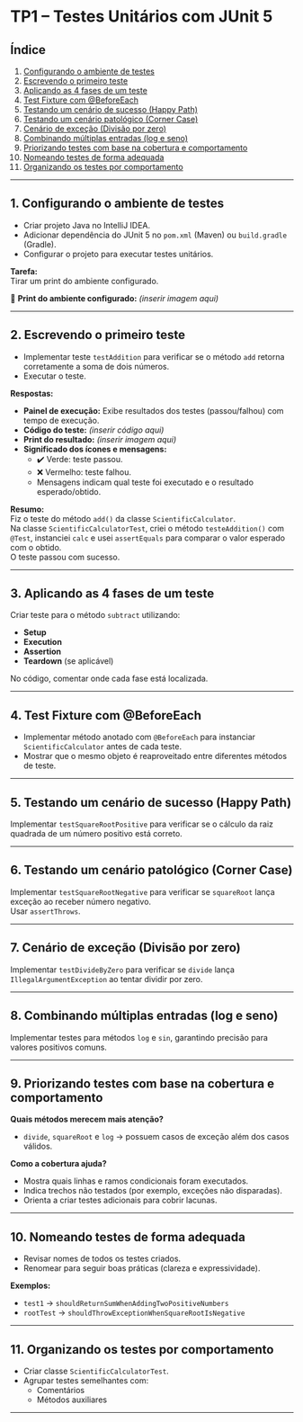 # TP1 – Testes Unitários com JUnit 5

## Índice
1. [Configurando o ambiente de testes](#1-configurando-o-ambiente-de-testes)
2. [Escrevendo o primeiro teste](#2-escrevendo-o-primeiro-teste)
3. [Aplicando as 4 fases de um teste](#3-aplicando-as-4-fases-de-um-teste)
4. [Test Fixture com @BeforeEach](#4-test-fixture-com-beforeeach)
5. [Testando um cenário de sucesso (Happy Path)](#5-testando-um-cenário-de-sucesso-happy-path)
6. [Testando um cenário patológico (Corner Case)](#6-testando-um-cenário-patológico-corner-case)
7. [Cenário de exceção (Divisão por zero)](#7-cenário-de-exceção-divisão-por-zero)
8. [Combinando múltiplas entradas (log e seno)](#8-combinando-múltiplas-entradas-log-e-seno)
9. [Priorizando testes com base na cobertura e comportamento](#9-priorizando-testes-com-base-na-cobertura-e-comportamento)
10. [Nomeando testes de forma adequada](#10-nomeando-testes-de-forma-adequada)
11. [Organizando os testes por comportamento](#11-organizando-os-testes-por-comportamento)

---

## 1. Configurando o ambiente de testes
- Criar projeto Java no IntelliJ IDEA.
- Adicionar dependência do JUnit 5 no `pom.xml` (Maven) ou `build.gradle` (Gradle).
- Configurar o projeto para executar testes unitários.

**Tarefa:**  
Tirar um print do ambiente configurado.

📸 **Print do ambiente configurado:** *(inserir imagem aqui)*

---

## 2. Escrevendo o primeiro teste
- Implementar teste `testAddition` para verificar se o método `add` retorna corretamente a soma de dois números.
- Executar o teste.

**Respostas:**
- **Painel de execução:** Exibe resultados dos testes (passou/falhou) com tempo de execução.
- **Código do teste:** *(inserir código aqui)*
- **Print do resultado:** *(inserir imagem aqui)*
- **Significado dos ícones e mensagens:**
  - ✔️ Verde: teste passou.
  - ❌ Vermelho: teste falhou.
  - Mensagens indicam qual teste foi executado e o resultado esperado/obtido.

**Resumo:**  
Fiz o teste do método `add()` da classe `ScientificCalculator`.  
Na classe `ScientificCalculatorTest`, criei o método `testeAddition()` com `@Test`, instanciei `calc` e usei `assertEquals` para comparar o valor esperado com o obtido.  
O teste passou com sucesso.

---

## 3. Aplicando as 4 fases de um teste
Criar teste para o método `subtract` utilizando:
- **Setup**
- **Execution**
- **Assertion**
- **Teardown** (se aplicável)

No código, comentar onde cada fase está localizada.

---

## 4. Test Fixture com @BeforeEach
- Implementar método anotado com `@BeforeEach` para instanciar `ScientificCalculator` antes de cada teste.
- Mostrar que o mesmo objeto é reaproveitado entre diferentes métodos de teste.

---

## 5. Testando um cenário de sucesso (Happy Path)
Implementar `testSquareRootPositive` para verificar se o cálculo da raiz quadrada de um número positivo está correto.

---

## 6. Testando um cenário patológico (Corner Case)
Implementar `testSquareRootNegative` para verificar se `squareRoot` lança exceção ao receber número negativo.  
Usar `assertThrows`.

---

## 7. Cenário de exceção (Divisão por zero)
Implementar `testDivideByZero` para verificar se `divide` lança `IllegalArgumentException` ao tentar dividir por zero.

---

## 8. Combinando múltiplas entradas (log e seno)
Implementar testes para métodos `log` e `sin`, garantindo precisão para valores positivos comuns.

---

## 9. Priorizando testes com base na cobertura e comportamento
**Quais métodos merecem mais atenção?**
- `divide`, `squareRoot` e `log` → possuem casos de exceção além dos casos válidos.

**Como a cobertura ajuda?**
- Mostra quais linhas e ramos condicionais foram executados.
- Indica trechos não testados (por exemplo, exceções não disparadas).
- Orienta a criar testes adicionais para cobrir lacunas.

---

## 10. Nomeando testes de forma adequada
- Revisar nomes de todos os testes criados.
- Renomear para seguir boas práticas (clareza e expressividade).

**Exemplos:**
- `test1` → `shouldReturnSumWhenAddingTwoPositiveNumbers`
- `rootTest` → `shouldThrowExceptionWhenSquareRootIsNegative`

---

## 11. Organizando os testes por comportamento
- Criar classe `ScientificCalculatorTest`.
- Agrupar testes semelhantes com:
  - Comentários
  - Métodos auxiliares

---
